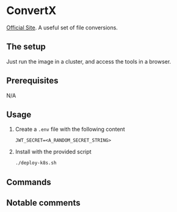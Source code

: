 # ConvertX

[Official Site](https://github.com/C4illin/ConvertX). A useful set of file conversions.

## The setup

Just run the image in a cluster, and access the tools in a browser.

## Prerequisites

N/A

## Usage

1. Create a `.env` file with the following content

    ```env
    JWT_SECRET=<A_RANDOM_SECRET_STRING>
    ```

2. Install with the provided script

    ```bash
    ./deploy-k8s.sh
    ```

## Commands

## Notable comments
